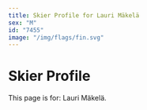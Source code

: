 ```yaml
---
title: Skier Profile for Lauri Mäkelä
sex: "M"
id: "7455"
image: "/img/flags/fin.svg" 
---
```


# Skier Profile

This page is for: Lauri Mäkelä.
    